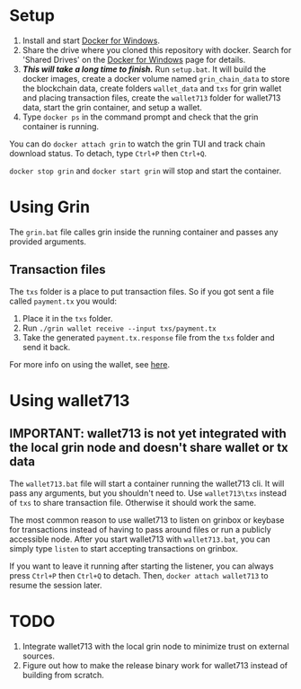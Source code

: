 # Setup

1. Install and start [Docker for Windows](https://docs.docker.com/docker-for-windows/install/).
2. Share the drive where you cloned this repository with docker. Search for 'Shared Drives' on the [Docker for Windows](https://docs.docker.com/docker-for-windows/install/) page for details.
3. ***This will take a long time to finish.*** Run `setup.bat`. It will build the docker images, create a docker volume named `grin_chain_data` to store the blockchain data, create folders `wallet_data` and `txs` for grin wallet and placing transaction files, create the `wallet713` folder for wallet713 data, start the grin container, and setup a wallet.
4. Type `docker ps` in the command prompt and check that the grin container is running.

You can do `docker attach grin` to watch the grin TUI and track chain download status. To detach, type `Ctrl+P` then `Ctrl+Q`.

`docker stop grin` and `docker start grin` will stop and start the container.

# Using Grin

The `grin.bat` file calles grin inside the running container and passes any provided arguments.

## Transaction files
 
The `txs` folder is a place to put transaction files. So if you got sent a file called `payment.tx` you would:
 
1. Place it in the `txs` folder.
2. Run `./grin wallet receive --input txs/payment.tx`
3. Take the generated `payment.tx.response` file from the `txs` folder and send it back.

For more info on using the wallet, see [here](https://github.com/mimblewimble/docs/wiki/How-to-use-the-Grin-wallet).

# Using wallet713

## **IMPORTANT: wallet713 is not yet integrated with the local grin node and doesn't share wallet or tx data**

The `wallet713.bat` file will start a container running the wallet713 cli. It will pass any arguments, but you shouldn't need to. Use `wallet713\txs` instead of `txs` to share transaction file. Otherwise it should work the same. 

The most common reason to use wallet713 to listen on grinbox or keybase for transactions instead of having to pass around files or run a publicly accessible node. After you start wallet713 with `wallet713.bat`, you can simply type `listen` to start accepting transactions on grinbox.

If you want to leave it running after starting the listener, you can always press `Ctrl+P` then `Ctrl+Q` to detach. Then, `docker attach wallet713` to resume the session later.

# TODO

1. Integrate wallet713 with the local grin node to minimize trust on external sources.
2. Figure out how to make the release binary work for wallet713 instead of building from scratch.